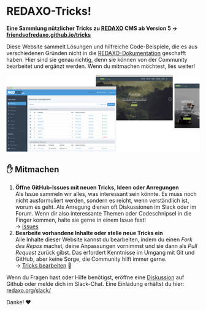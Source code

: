 # REDAXO-Tricks!

__Eine Sammlung nützlicher Tricks zu [REDAXO](https://redaxo.org) CMS ab Version 5 → [friendsofredaxo.github.io/tricks](https://friendsofredaxo.github.io/tricks/)__

Diese Website sammelt Lösungen und hilfreiche Code-Beispiele, die es aus verschiedenen Gründen nicht in die [REDAXO-Dokumentation](https://redaxo.org/doku/master) geschafft haben. Hier sind sie genau richtig, denn sie können von der Community bearbeitet und ergänzt werden. Wenn du mitmachen möchtest, lies weiter!

![REDAXO Screenshots](https://raw.githubusercontent.com/redaxo/redaxo/assets/redaxo_02.png)

## ✋ Mitmachen

1. __Öffne GitHub-Issues mit neuen Tricks, Ideen oder Anregungen__  
   Als Issue sammeln wir alles, was interessant sein könnte. Es muss noch nicht ausformuliert werden, sondern es reicht, wenn verständlich ist, worum es geht. Als Anregung dienen oft Diskussionen im Slack oder im Forum. Wenn dir also interessante Themen oder Codeschnipsel in die Finger kommen, halte sie gerne in einem Issue fest!  
   → [Issues](https://github.com/FriendsOfREDAXO/tricks/issues)
2. __Bearbeite vorhandene Inhalte oder stelle neue Tricks ein__  
   Alle Inhalte dieser Website kannst du bearbeiten, indem du einen _Fork des Repos_ machst, deine Anpassungen vornimmst und sie dann als _Pull Request_ zurück gibst. Das erfordert Kenntnisse im Umgang mit Git und GitHub, aber keine Sorge, die Community hilft immer gerne.  
   → [Tricks bearbeiten](https://github.com/FriendsOfREDAXO/tricks/tree/master/_docs) 🚀

Wenn du Fragen hast oder Hilfe benötigst, eröffne eine [Diskussion](https://github.com/orgs/FriendsOfREDAXO/discussions) auf Github oder melde dich im Slack-Chat. Eine Einladung erhältst du hier: [redaxo.org/slack/](https://redaxo.org/slack/)

Danke! ❤️
